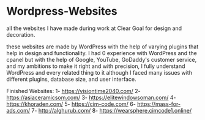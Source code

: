 # Wordpress-Websites
all the websites I have made during work at Clear Goal for design and decoration.

these websites are made by WordPress with the help of varying plugins that help in design and functionality.
I had 0 experience with WordPress and the cpanel but with the help of Google, YouTube, GoDaddy's customer service, and my ambitions to make it right and with precision, I fully understand WordPress and every related thing to it although I faced many issues with different plugins, database size, and user interface.

Finished Websites:
1- https://visiontime2040.com/
2- https://asiaceramicsom.com/
3- https://elitewindowsoman.com/
4- https://khoraden.com/
5- https://cim-code.com/
6- https://mass-for-ads.com/
7- http://alghurub.com/
8- https://wearsphere.cimcode1.online/
